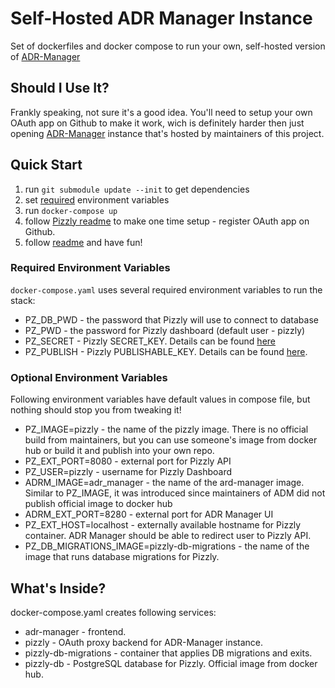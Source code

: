 # Self-Hosted ADR Manager Instance
Set of dockerfiles and docker compose to run your own, self-hosted version of [ADR-Manager](https://github.com/adr/adr-manager)

## Should I Use It?
Frankly speaking, not sure it's a good idea. You'll need to setup your own OAuth app on Github to make it work, wich is definitely harder then just opening [ADR-Manager](https://adr.github.io/adr-manager/#/) instance that's hosted by maintainers of this project.

## Quick Start
1. run `git submodule update --init` to get dependencies
2. set [required](#required-environment-variables) environment variables
3. run `docker-compose up`
4. follow [Pizzly readme](https://github.com/Bearer/Pizzly/blob/master/docs/getting-started.md#connect-yourself-to-github) to make one time setup - register OAuth app on Github.
5. follow [readme](https://github.com/adr/adr-manager#readme) and have fun!

### Required Environment Variables
`docker-compose.yaml` uses several required environment variables to run the stack:
* PZ_DB_PWD - the password that Pizzly will use to connect to database
* PZ_PWD - the password for Pizzly dashboard (default user - pizzly)
* PZ_SECRET - Pizzly SECRET_KEY.  Details can be found [here](https://github.com/Bearer/Pizzly/blob/master/docs/securing-your-instance.md)
* PZ_PUBLISH - Pizzly PUBLISHABLE_KEY. Details can be found [here](https://github.com/Bearer/Pizzly/blob/master/docs/securing-your-instance.md). 

### Optional Environment Variables
Following environment variables have default values in compose file, but nothing should stop you from tweaking it!
* PZ_IMAGE=pizzly - the name of the pizzly image. There is no official build from maintainers, but you can use someone's image from docker hub or build it and publish into your own repo.
* PZ_EXT_PORT=8080 - external port for Pizzly API
* PZ_USER=pizzly - username for Pizzly Dashboard
* ADRM_IMAGE=adr_manager - the name of the ard-manager image. Similar to PZ_IMAGE, it was introduced since maintainers of ADM did not publish official image to docker hub 
* ADRM_EXT_PORT=8280 - external port for ADR Manager UI
* PZ_EXT_HOST=localhost - externally available hostname for Pizzly container. ADR Manager should be able to redirect user to Pizzly API.
* PZ_DB_MIGRATIONS_IMAGE=pizzly-db-migrations - the name of the image that runs database migrations for Pizzly.

## What's Inside?
docker-compose.yaml creates following services:
* adr-manager - frontend. 
* pizzly - OAuth proxy backend for ADR-Manager instance. 
* pizzly-db-migrations - container that applies DB migrations and exits.
* pizzly-db - PostgreSQL database for Pizzly. Official image from docker hub.
